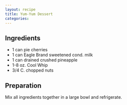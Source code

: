 ```yaml
---
layout: recipe
title: Yum-Yum Dessert
categories:
---
```


## Ingredients

- 1 can pie cherries
- 1 can Eagle Brand sweetened cond. milk
- 1 can drained crushed pineapple
- 1-8 oz. Cool Whip
- 3/4 C. chopped nuts

## Preparation

Mix all ingredients together in a large bowl and refrigerate.